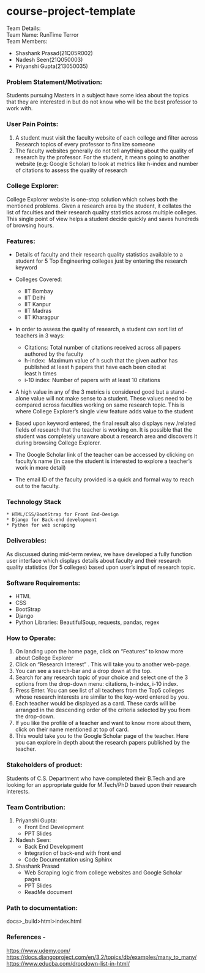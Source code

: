 # course-project-template

Team Details:  
Team Name: RunTime Terror  
Team Members:  
* Shashank Prasad(21Q05R002)  
* Nadesh Seen(21Q050003)  
* Priyanshi Gupta(213050035)  

### Problem Statement/Motivation:  
Students pursuing Masters in a subject have some idea about the topics that they are interested in but do not know who will be the best professor to work with.  

### User Pain Points:  
1. A student must visit the faculty website of each college and filter across Research topics of every professor to finalize someone  
2. The faculty websites generally do not tell anything about the quality of research by the professor. For the student, it means going to another website (e.g: Google Scholar) to look at metrics like h-index and number of citations to assess the quality of research  

### College Explorer:  
College Explorer website is one-stop solution which solves both the mentioned problems. Given a research area by the student, it collates the list of faculties and their research quality statistics across multiple colleges. This single point of view helps a student decide quickly and saves hundreds of browsing hours.  

### Features:  
*  Details of faculty and their research quality statistics available to a student for 5 Top Engineering colleges just by entering the research keyword  
* Colleges Covered:  
    * IIT Bombay  
    * IIT Delhi  
    * IIT Kanpur  
    * IIT Madras  
    * IIT Kharagpur  
* In order to assess the quality of research, a student can sort list of teachers in 3 ways:  
    * Citations: Total number of citations received across all papers authored by the faculty  
    * h-index:  Maximum value of h such that the given author has published at least h papers that have each been cited at least h times  
    * i-10 index: Number of papers with at least 10 citations  

* A high value in any of the 3 metrics is considered good but a stand-alone value will not make sense to a student. These values need to be compared across faculties working on same research topic. This is where College Explorer’s single view feature adds value to the student  
* Based upon keyword entered, the final result also displays new /related fields of research that the teacher is working on. It is possible that the student was completely unaware about a research area and discovers it during browsing College Explorer.  
* The Google Scholar link of the teacher can be accessed by clicking on faculty’s name (in case the student is interested to explore a teacher’s work in more detail)  
* The email ID of the faculty provided is a quick and formal way to reach out to the faculty.  

### Technology Stack  
    * HTML/CSS/BootStrap for Front End-Design  
    * Django for Back-end development  
    * Python for web scraping  

### Deliverables:  
As discussed during mid-term review, we have developed a fully function user interface which displays details about faculty and their research quality statistics (for 5 colleges) based upon user’s input of research topic.  

### Software Requirements:
* HTML
* CSS
* BootStrap
* Django
* Python Libraries: BeautifulSoup, requests, pandas, regex
 
### How to Operate:  
1. On landing upon the home page, click on “Features” to know more about College Explorer  
2. Click on “Research Interest” . This will take you to another web-page.  
3. You can see a search-bar and a drop down at the top.   
4. Search for any research topic of your choice and select one of the 3 options from the drop-down menu: citations, h-index, i-10 index.  
5. Press Enter. You can see list of all teachers from the Top5 colleges whose research interests are similar to the key-word entered by you.  
6. Each teacher would be displayed as a card. These cards will be arranged in the descending order of the criteria selected by you from the drop-down.  
7. If you like the profile of a teacher and want to know more about them, click on their name mentioned at top of card.  
8. This would take you to the Google Scholar page of the teacher. Here you can explore in depth about the research papers published by the teacher.   

### Stakeholders of product:  
Students of C.S. Department who have completed their B.Tech and are looking for an appropriate guide for M.Tech/PhD based upon their research interests.  

### Team Contribution:  
1. Priyanshi Gupta:  
    * Front End Development  
    * PPT Slides  
2. Nadesh Seen:  
    * Back End Development  
    * Integration of back-end with front end  
    * Code Documentation using Sphinx  
3. Shashank Prasad  
    * Web Scraping logic from college websites and Google Scholar pages  
    * PPT Slides  
    * ReadMe document  

### Path to documentation:  
docs>_build>html>index.html  

### References - 

https://www.udemy.com/  
https://docs.djangoproject.com/en/3.2/topics/db/examples/many_to_many/
https://www.educba.com/dropdown-list-in-html/